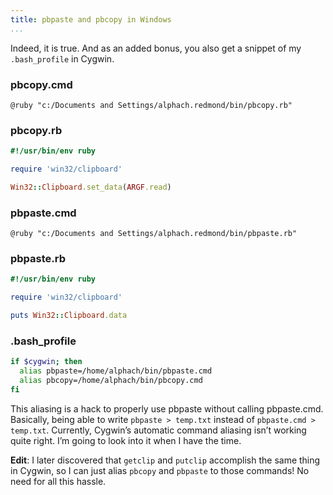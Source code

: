 ```yaml
---
title: pbpaste and pbcopy in Windows
...
```


Indeed, it is true. And as an added bonus, you also get a snippet of my `.bash_profile` in Cygwin.

### pbcopy.cmd

```
@ruby "c:/Documents and Settings/alphach.redmond/bin/pbcopy.rb"
```

### pbcopy.rb

```ruby
#!/usr/bin/env ruby

require 'win32/clipboard'

Win32::Clipboard.set_data(ARGF.read)
```

### pbpaste.cmd

```
@ruby "c:/Documents and Settings/alphach.redmond/bin/pbpaste.rb"
```

### pbpaste.rb

```ruby
#!/usr/bin/env ruby

require 'win32/clipboard'

puts Win32::Clipboard.data
```

### .bash_profile

```bash
if $cygwin; then
  alias pbpaste=/home/alphach/bin/pbpaste.cmd
  alias pbcopy=/home/alphach/bin/pbcopy.cmd
fi
```

This aliasing is a hack to properly use pbpaste without calling pbpaste.cmd. Basically, being able to write `pbpaste > temp.txt` instead of `pbpaste.cmd > temp.txt`. Currently, Cygwin’s automatic command aliasing isn’t working quite right. I’m going to look into it when I have the time.

**Edit**: I later discovered that `getclip` and `putclip` accomplish the same thing in Cygwin, so I can just alias `pbcopy` and `pbpaste` to those commands! No need for all this hassle.
